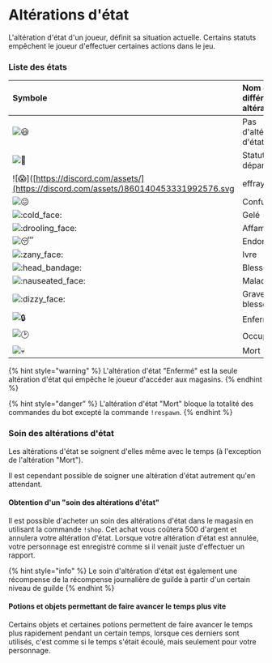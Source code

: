 # Altérations d'état

L'altération d'état d'un joueur, définit sa situation actuelle. Certains statuts empêchent le joueur d'effectuer certaines actions dans le jeu.

###  Liste des états 

| Symbole | Nom des différentes altérations | Temps d'attente |
| :--- | :--- | :--- |
|  ![:smiley:](https://discord.com/assets/66f6c781fe86c346fbaf3390618668fc.svg)  | Pas d'altération d'état | **Ø** |
|  ![:baby:](https://discord.com/assets/7d4ab5c9735709184c38ef242f689647.svg)  | Statut de départ | **Ø** |
| !\[:scream:\]\([https://discord.com/assets/](https://discord.com/assets/)860140453331992576.svg | effrayé | **10min** |
|  ![:confounded:](https://discord.com/assets/1153efa69996f049aa121cb76dd29ac1.svg)  | Confus | **40min** |
|  ![:cold\_face:](https://discord.com/assets/10ba107674fdf2d100be5592e7c85c74.svg)  | Gelé | **1h** |
|  ![:drooling\_face:](https://discord.com/assets/bcee365bd88b9ad34961293f870fbc65.svg) | Affamé | **1h20** |
|  ![:sleeping:](https://discord.com/assets/711ac22a92d00f844023ded91f820e8c.svg)  | Endormi | **3h** |
|  ![:zany\_face:](https://discord.com/assets/aee3a8d989cabcd262db85fe0ce7cd0d.svg)  | Ivre | **4h** |
|  ![:head\_bandage:](https://discord.com/assets/267b527f1be941e367bce73444c96f3b.svg)  | Blessé | **6h** |
|  ![:nauseated\_face:](https://discord.com/assets/8212db2111debc4acc49ceb20cbfbdf0.svg)  | Malade | **6h** |
|  ![:dizzy\_face:](https://discord.com/assets/08cf46d4be10cd96a7f69a8b372d1425.svg)  | Gravement blessé | **12h** |
|  ![:lock:](https://discord.com/assets/c35b8b5c0666ad99ab0e820f8aa90002.svg)  | Enfermé | **24h** |
|  ![:clock2:](https://discord.com/assets/b1ee2010d5c89c554af9cac9684c31ce.svg)  | Occupé | **Variable** |
|  ![:skull:](https://discord.com/assets/f64f47a895e537305b3463f9d30bc177.svg) | Mort | **Ø** |

{% hint style="warning" %}
L'altération d'état "Enfermé" est la seule altération d'état qui empêche le joueur d'accéder aux magasins.
{% endhint %}

{% hint style="danger" %}
L'altération d'état "Mort" bloque la totalité des commandes du bot excepté la commande `!respawn`.
{% endhint %}

### Soin des altérations d'état

Les altérations d'état se soignent d'elles même avec le temps \(à l'exception de l'altération "Mort"\).

Il est cependant possible de soigner une altération d'état autrement qu'en attendant.

#### Obtention d'un "soin des altérations d'état"

Il est possible d'acheter un soin des altérations d'état dans le magasin en utilisant la commande `!shop`. Cet achat vous coûtera 500 d'argent et annulera votre altération d'état. Lorsque votre altération d'état est annulée, votre personnage est enregistré comme si il venait juste d'effectuer un rapport.

{% hint style="info" %}
Le soin d'altération d'état est également une récompense de la récompense journalière de guilde à partir d'un certain niveau de guilde
{% endhint %}

#### Potions et objets permettant de faire avancer le temps plus vite

Certains objets et certaines potions permettent de faire avancer le temps plus rapidement pendant un certain temps, lorsque ces derniers sont utilisés, c'est comme si le temps s'était écoulé, mais seulement pour votre personnage.

